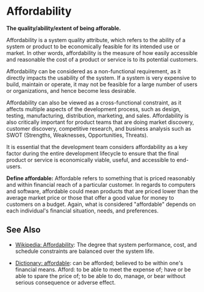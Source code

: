 # Affordability

**The quality/ability/extent of being afforable.**

<span data-chatgpt-prompt="explain affordability (system quality attribute, non-functional requirement, cross-functional constraint)">

Affordability is a system quality attribute, which refers to the ability of a system or product to be economically feasible for its intended use or market. In other words, affordability is the measure of how easily accessible and reasonable the cost of a product or service is to its potential customers.

Affordability can be considered as a non-functional requirement, as it directly impacts the usability of the system. If a system is very expensive to build, maintain or operate, it may not be feasible for a large number of users or organizations, and hence become less desirable.

Affordability can also be viewed as a cross-functional constraint, as it affects multiple aspects of the development process, such as design, testing, manufacturing, distribution, marketing, and sales. Affordability is also critically important for product teams that are doing market discovery, customer discovery, competitive research, and business analysis such as SWOT (Strengths, Weaknesses, Opportunities, Threats).

It is essential that the development team considers affordability as a key factor during the entire development lifecycle to ensure that the final product or service is economically viable, useful, and accessible to end-users.

</span>

**Define affordable:** <span data-chatgpt-prompt="define affordable (computers and software)">Affordable refers to something that is priced reasonably and within financial reach of a particular customer. In regards to computers and software, affordable could mean products that are priced lower than the average market price or those that offer a good value for money to customers on a budget. Again, what is considered "affordable" depends on each individual's financial situation, needs, and preferences.</span>

## See Also

* [Wikipedia: Affordability](https://wikipedia.org/wiki/Affordability): The degree that system performance, cost, and schedule constraints are balanced over the system life.

* [Dictionary: affordable](https://www.dictionary.com/browse/affordable): can be afforded; believed to be within one's financial means. Afford: to be able to meet the expense of; have or be able to spare the price of; to be able to do, manage, or bear without serious consequence or adverse effect.
